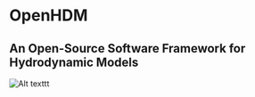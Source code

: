 # OpenHDM
## An Open-Source Software Framework for Hydrodynamic Models

![Alt texttt](docs/img/classDiagram.png)

